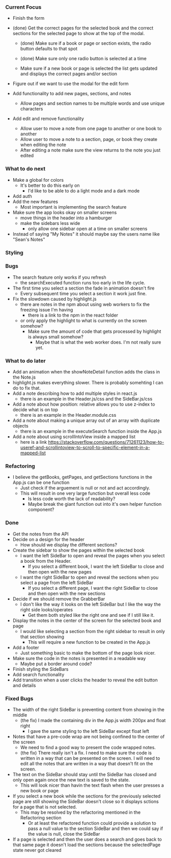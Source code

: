 ### Current Focus
* Finish the form
* (done) Get the correct pages for the selected book and the correct sections for the selected page to show at the top of the modal.
    * (done) Make sure if a book or page or section exists, the radio button defaults to that spot
    * (done) Make sure only one radio button is selected at a time
    
    * Make sure if a new book or page is selected the list gets updated and displays the correct pages and/or section

* Figure out if we want to use the modal for the edit form
* Add functionality to add new pages, sections, and notes
    * Allow pages and section names to be multiple words and use unique characters
* Add edit and remove functionality
    * Allow user to move a note from one page to another or one book to another
    * Allow user to move a note to a section, page, or book they create when editing the note
    * After editing a note make sure the view returns to the note you just edited
    
### What to do next
* Make a global for colors
    * It's better to do this early on 
        * I'd like to be able to do a light mode and a dark mode
* Add auth
* Add the new features
    * Most important is implementing the search feature
* Make sure the app looks okay on smaller screens
    * move things in the header into a hamburger
    * make the sidebars less wide
        * only allow one sidebar open at a time on smaller screens
* Instead of saying "My Notes" it should maybe say the users name like "Sean's Notes"

### Styling

### Bugs
* The search feature only works if you refresh
    * the searchExecuted function runs too early in the life cycle.
* The first time you select a section the fade in animation doesn't fire
    * Every subsequent time you select a section it work just fine.
* Fix the slowdown caused by highlight.js
    * there are notes in the npm about using web workers to fix the freezing issue I'm having
        * there is a link to the npm in the react folder
    * or only apply the highlight to what is currently on the screen somehow?
        * Make sure the amount of code that gets processed by highlight is always small somehow?
            * Maybe that is what the web worker does. I'm not really sure yet.

### What to do later
* Add an animation when the showNoteDetail function adds the class in the Note.js
* highlight.js makes everything slower. There is probably somehting I can do to fix that.
* Add a note describing how to add multiple styles in react.js
    * there is an example in the Header.js/css and the SideBar.js/css
* Add a note about how position: relative allows you to use z-index to decide what is on top
    * there is an example in the Header.module.css
* Add a note about making a unique array out of an array with duplicate objects
    * there is an example in the executeSearch function inside the App.js
* Add a note about using scrollIntoView inside a mapped list
    * here is a link https://stackoverflow.com/questions/71261123/how-to-useref-and-scrollintoview-to-scroll-to-specific-element-in-a-mapped-list

### Refactoring 
* I believe the getBooks, getPages, and getSections functions in the App.js can be one function
    * Just check if the arguement is null or not and act accordingly.
    * This will result in one very large function but overall less code
        * Is less code worth the lack of readability?
        * Maybe break the giant function out into it's own helper function component?

### Done
* Get the notes from the API
* Decide on a design for the header
    * How should we display the different sections?
* Create the sidebar to show the pages within the selected book
    * I want the left SideBar to open and reveal the pages when you select a book from the Header.
        * If you select a different book, I want the left SideBar to close and then open with the new pages
    * I want the right SideBar to open and reveal the sections when you select a page from the left SideBar
        * If you select a different page, I want the right SideBar to close and then open with the new sections
* Decide if we should remove the GrabberBar
    * I don't like the way it looks on the left SideBar but I like the way the right side looks/operates
        * Get them both styled like the right one and see if I still like it.
* Display the notes in the center of the screen for the selected book and page
    * I would like selecting a section from the right sidebar to result in only that section showing
        * This will require a new function to be created in the App.js
* Add a footer
    * Just something basic to make the bottom of the page look nicer.
* Make sure the code in the notes is presented in a readable way
    * Maybe put a border around code?
* Finish styling the SideBars
* Add search functionality
* Add transition when a user clicks the header to reveal the edit button and details

### Fixed Bugs
* The width of the right SideBar is preventing content from showing in the middle
    * (the fix) I made the containing div in the App.js width 200px and float right
        * I gave the same styling to the left SideBar except float left
* Notes that have a pre-code wrap are not being confined to the center of the screen
    * We need to find a good way to present the code wrapped notes.
    * (the fix) There really isn't a fix. I need to make sure the code is written in a way that can be presented on the screen. I will need to edit all the notes that are written in a way that doesn't fit on the screen.
* The text on the SideBar should stay until the SideBar has closed and only open again once the new text is saved to the state. 
    * This will look nicer than havin the text flash when the user presses a new book or page
* If you select a new book while the sections for the previously selected page are still showing the SideBar doesn't close so it displays sctions for a page that is not selected.
    * This may be resolved by the refactoring mentioned in the Refactoring section
        * Or at least the refactored function could provide a solution to pass a null value to the section SideBar and then we could say if the value is null, close the SideBar
* If a page is selected and then the user does a search and goes back to that same page it doesn't load the sections because the selectedPage state never got cleared




